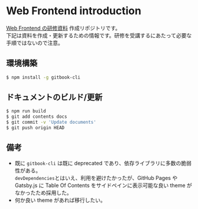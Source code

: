 # Web Frontend introduction

[Web Frontend の研修資料](<(https://access-company.github.io/webfrontend_intro/)>) 作成リポジトリです。  
下記は資料を作成・更新するための情報です。研修を受講するにあたって必要な手順ではないので注意。

## 環境構築

```sh
$ npm install -g gitbook-cli
```

## ドキュメントのビルド/更新

```sh
$ npm run build
$ git add contents docs
$ git commit -v 'Update documents'
$ git push origin HEAD
```

## 備考

- 既に `gitbook-cli` は既に deprecated であり、依存ライブラリに多数の脆弱性がある。  
  `devDependencies`とはいえ、利用を避けたかったが、GitHub Pages や Gatsby.js に Table Of Contents をサイドペインに表示可能な良い theme がなかったため採用した。
- 何か良い theme があれば移行したい。
